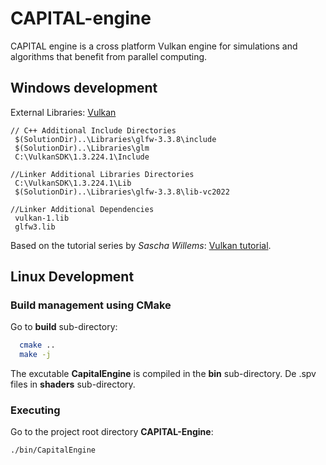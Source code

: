 # CAPITAL-engine

CAPITAL engine is a cross platform Vulkan engine for simulations and algorithms that benefit from parallel computing.

## Windows development

External Libraries: [Vulkan](https://vulkan-tutorial.com/Development_environment)

```text
// C++ Additional Include Directories
 $(SolutionDir)..\Libraries\glfw-3.3.8\include
 $(SolutionDir)..\Libraries\glm
 C:\VulkanSDK\1.3.224.1\Include

//Linker Additional Libraries Directories
 C:\VulkanSDK\1.3.224.1\Lib
 $(SolutionDir)..\Libraries\glfw-3.3.8\lib-vc2022

//Linker Additional Dependencies
 vulkan-1.lib
 glfw3.lib
```

Based on the tutorial series by *Sascha Willems*: [Vulkan tutorial](https://vulkan-tutorial.com/Introduction).

## Linux Development

### Build management using CMake

Go to **build** sub-directory:

```bash
  cmake ..
  make -j
```

The excutable **CapitalEngine** is compiled in the **bin** sub-directory.
De .spv files in **shaders** sub-directory.

### Executing

Go to the project root directory **CAPITAL-Engine**:

```bash
./bin/CapitalEngine
```
